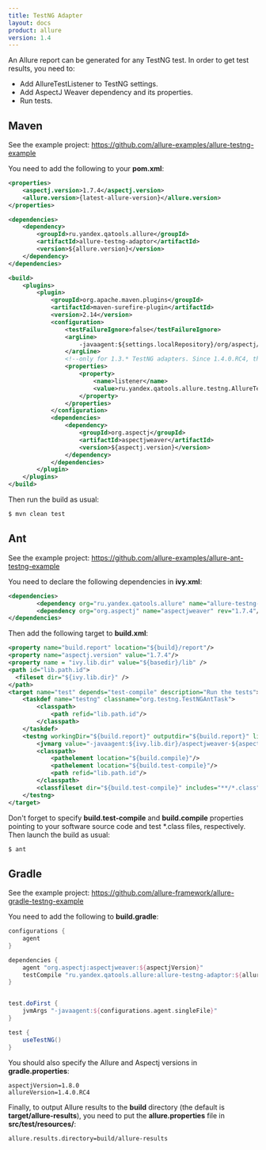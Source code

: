 ```yaml
---
title: TestNG Adapter
layout: docs
product: allure
version: 1.4
---
```


An Allure report can be generated for any TestNG test. In order to get test results, you need to:

* Add AllureTestListener to TestNG settings.
* Add AspectJ Weaver dependency and its properties.
* Run tests.

## Maven

See the example project: https://github.com/allure-examples/allure-testng-example

You need to add the following to your **pom.xml**:
```xml
<properties>
    <aspectj.version>1.7.4</aspectj.version>
    <allure.version>{latest-allure-version}</allure.version>
</properties>

<dependencies>
    <dependency>
        <groupId>ru.yandex.qatools.allure</groupId>
        <artifactId>allure-testng-adaptor</artifactId>
        <version>${allure.version}</version>
    </dependency>
</dependencies>

<build>
    <plugins>
        <plugin>
            <groupId>org.apache.maven.plugins</groupId>
            <artifactId>maven-surefire-plugin</artifactId>
            <version>2.14</version>
            <configuration>
                <testFailureIgnore>false</testFailureIgnore>
                <argLine>
                    -javaagent:${settings.localRepository}/org/aspectj/aspectjweaver/${aspectj.version}/aspectjweaver-${aspectj.version}.jar
                </argLine>
                <!--only for 1.3.* TestNG adapters. Since 1.4.0.RC4, the listener adds via ServiceLoader-->
                <properties>
                    <property>
                        <name>listener</name>
                        <value>ru.yandex.qatools.allure.testng.AllureTestListener</value>
                    </property>
                </properties>
            </configuration>
            <dependencies>
                <dependency>
                    <groupId>org.aspectj</groupId>
                    <artifactId>aspectjweaver</artifactId>
                    <version>${aspectj.version}</version>
                </dependency>
            </dependencies>
        </plugin>
    </plugins>
</build>
```
Then run the build as usual:
```bash
$ mvn clean test
```

## Ant

See the example project: https://github.com/allure-examples/allure-ant-testng-example

You need to declare the following dependencies in **ivy.xml**:
```xml
<dependencies>
        <dependency org="ru.yandex.qatools.allure" name="allure-testng-adaptor" rev="1.3.9"/>
        <dependency org="org.aspectj" name="aspectjweaver" rev="1.7.4"/>
</dependencies>
```
Then add the following target to **build.xml**:
```xml
<property name="build.report" location="${build}/report"/>
<property name="aspectj.version" value="1.7.4"/>
<property name = "ivy.lib.dir" value="${basedir}/lib" />
<path id="lib.path.id">
  <fileset dir="${ivy.lib.dir}" />
</path>
<target name="test" depends="test-compile" description="Run the tests">
    <taskdef name="testng" classname="org.testng.TestNGAntTask">
        <classpath>
            <path refid="lib.path.id"/>
        </classpath>
    </taskdef>
    <testng workingDir="${build.report}" outputdir="${build.report}" listeners="ru.yandex.qatools.allure.testng.AllureTestListener">
        <jvmarg value="-javaagent:${ivy.lib.dir}/aspectjweaver-${aspectj.version}.jar"/>
        <classpath>
            <pathelement location="${build.compile}"/>
            <pathelement location="${build.test-compile}"/>
            <path refid="lib.path.id"/>
        </classpath>
        <classfileset dir="${build.test-compile}" includes="**/*.class" />
    </testng>
</target>
```
Don't forget to specify **build.test-compile** and **build.compile** properties pointing to your software source code and test *.class files, respectively. Then launch the build as usual:
```bash
$ ant
```

## Gradle

See the example project: https://github.com/allure-framework/allure-gradle-testng-example

You need to add the following to **build.gradle**:
```groovy
configurations {
    agent
}

dependencies {
    agent "org.aspectj:aspectjweaver:${aspectjVersion}"
    testCompile "ru.yandex.qatools.allure:allure-testng-adaptor:${allureVersion}"
}


test.doFirst {
    jvmArgs "-javaagent:${configurations.agent.singleFile}"
}

test {
    useTestNG()
}
```
You should also specify the Allure and Aspectj versions in **gradle.properties**:
```
aspectjVersion=1.8.0
allureVersion=1.4.0.RC4
```
Finally, to output Allure results to the **build** directory (the default is **target/allure-results**), you need to put the **allure.properties** file in **src/test/resources/**:
```
allure.results.directory=build/allure-results
```